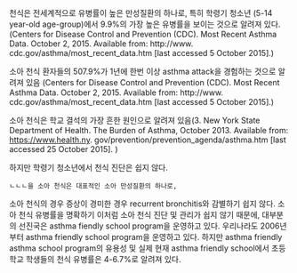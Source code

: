   천식은 전세계적으로 유병률이 높은 만성질환의 하나로, 특히 학령기 청소년 (5-14 year-old age-group)에서 9.9%의 가장 높은 유병률을 보이는 것으로 알려져 있다. (Centers for Disease Control and Prevention (CDC). Most Recent Asthma Data. October 2, 2015. Available from: http://www. cdc.gov/asthma/most_recent_data.htm [last accessed 5 October 2015].)
  
  소아 천식 환자들의 507.9%가 1년에 한번 이상 asthma attack을 경험하는 것으로 알려져 있음 (Centers for Disease Control and Prevention (CDC). Most Recent Asthma Data. October 2, 2015. Available from: http://www. cdc.gov/asthma/most_recent_data.htm [last accessed 5 October 2015].)
  
  소아 천식은 학교 결석의 가장 흔한 원인으로 알려져 있음(3. New York State Department of Health. The Burden of Asthma, October 2013. Available from: https://www.health.ny. gov/prevention/prevention_agenda/asthma.htm [last accessed 25 October 2015]. )
  
  하지만 학령기 청소년에서 천식 진단은 쉽지 않다. 
    
    ㄴㄴㄴ을 소아 천식은 대표적인 소아 만성질환의 하나로, 
  소아 천식의 경우 증상이 경미한 경우 recurrent bronchitis와 감별하기 쉽지 않다. 
  소아 천식 유병률을 명확하기 
  이처럼 소아 천식 진단 및 관리가 쉽지 않기 때문에, 대부분의 선진국은 asthma fiendly school program을 운영하고 있다. 
  우리나라도 2006년부터 asthma friendly school program을 운영하고 있다. 
  하지만 asthma friendly asthma school program의 유용성 및 실제 
  현재 asthma friendly school에서 초등학교 학생들의 천식 유병률은 4-6.7%로 알려져 있다.  

 

